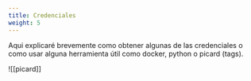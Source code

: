 ```yaml
---
title: Credenciales
weight: 5
---
```


Aqui explicaré brevemente como obtener algunas de las credenciales o como usar alguna herramienta útil como docker, python o picard (tags).






























![[picard]]